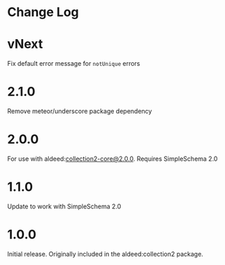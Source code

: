 # Change Log

# vNext

Fix default error message for `notUnique` errors

# 2.1.0

Remove meteor/underscore package dependency

# 2.0.0

For use with aldeed:collection2-core@2.0.0. Requires SimpleSchema 2.0

# 1.1.0

Update to work with SimpleSchema 2.0

# 1.0.0

Initial release. Originally included in the aldeed:collection2 package.